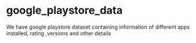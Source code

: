 # google_playstore_data
We have google playstore dataset containing information of different apps installed, rating ,versions and other details 
